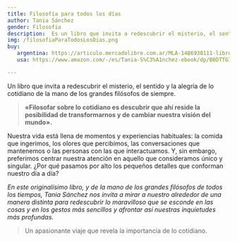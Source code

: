 ```yaml
---
title: Filosofía para todos los días
author: Tania Sánchez
gender: Filosofia
description:  Es un libro que invita a redescubrir el misterio, el sentido y la alegría de lo cotidiano de la mano de los grandes filósofos de siempre.
img: /filosofiaParaTodosLosDias.png
buy:
   argentina: https://articulo.mercadolibre.com.ar/MLA-1486938111-libro-filosofia-para-todos-los-dias-tania-sanchez-_JM
   usa: https://www.amazon.com/-/es/Tania-S%C3%A1nchez-ebook/dp/B0DTTG7D7B

---
```


Un libro que invita a redescubrir el misterio, el sentido y la alegría de lo cotidiano de la mano de los grandes filósofos de siempre.

> **«Filosofar sobre lo cotidiano es descubrir que ahí reside la posibilidad de transformarnos y de cambiar nuestra visión del mundo».**

Nuestra vida está llena de momentos y experiencias habituales: la comida que ingerimos, los olores que percibimos, las conversaciones que mantenemos o las personas con las que interactuamos. Y, sin embargo, preferimos centrar nuestra atención en aquello que consideramos único y singular. ¿Por qué pasamos por alto los pequeños detalles que conforman nuestro día a día?

*En este originalísimo libro, y de la mano de los grandes filósofos de todos los tiempos, Tania Sánchez nos invita a mirar a nuestro alrededor de una manera distinta para redescubrir lo maravilloso que se esconde en las cosas y en los gestos más sencillos y afrontar así nuestras inquietudes más profundas.*

> Un apasionante viaje que revela la importancia de lo cotidiano.